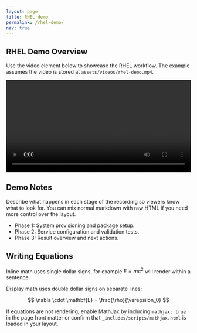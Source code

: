 ```yaml
---
layout: page
title: RHEL demo
permalink: /rhel-demo/
nav: true
---
```


## RHEL Demo Overview

Use the video element below to showcase the RHEL workflow. The example assumes the video is stored at `assets/videos/rhel-demo.mp4`.

<video controls preload="metadata" style="width: 100%; max-width: 960px;">
  <source src="/assets/videos/rhel-demo.mp4" type="video/mp4">
  Your browser does not support the video tag.
</video>

## Demo Notes

Describe what happens in each stage of the recording so viewers know what to look for. You can mix normal markdown with raw HTML if you need more control over the layout.

- Phase 1: System provisioning and package setup.
- Phase 2: Service configuration and validation tests.
- Phase 3: Result overview and next actions.

## Writing Equations

Inline math uses single dollar signs, for example $E = mc^2$ will render within a sentence.

Display math uses double dollar signs on separate lines:

$$
\nabla \cdot \mathbf{E} = \frac{\rho}{\varepsilon_0}
$$

If equations are not rendering, enable MathJax by including `mathjax: true` in the page front matter or confirm that `_includes/scripts/mathjax.html` is loaded in your layout.
